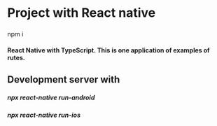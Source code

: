 # Project with React native

###


npm i

#### React Native with TypeScript. This is one application of examples of rutes.

## Development server with 


##### npx react-native run-android
##### npx react-native run-ios
